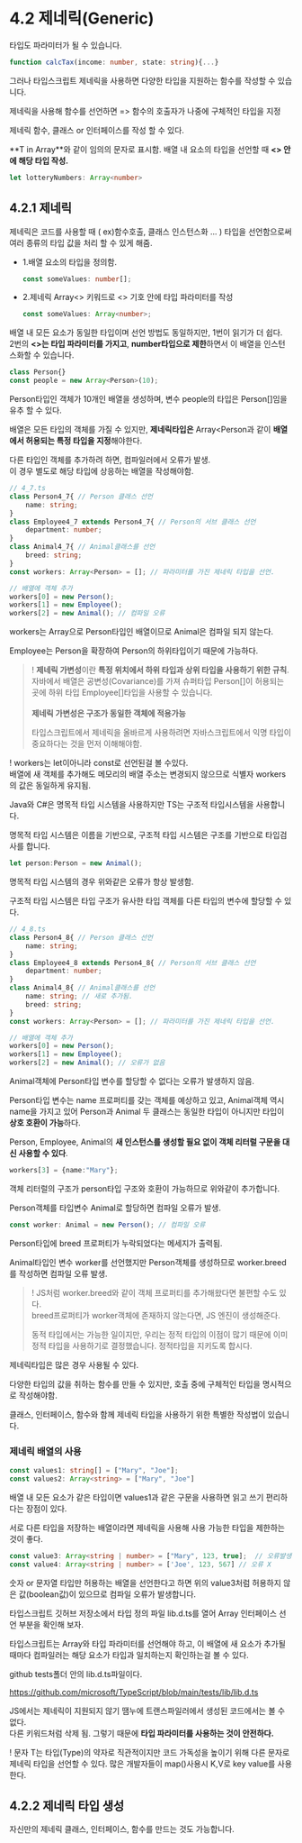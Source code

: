 # 4.2 제네릭(Generic)

타입도 파라미터가 될 수 있습니다.

```typescript
function calcTax(income: number, state: string){...}
```

그러나 타입스크립트 제네릭을 사용하면 다양한 타입을 지원하는 함수를 작성할 수 있습니다.

제네릭을 사용해 함수를 선언하면 => 함수의 호출자가 나중에 구체적인 타입을 지정

제네릭 함수, 클래스 or 인터페이스를 작성 할 수 있다.

**T in Array<T>**와 같이 임의의 문자로 표시함. 배열 내 요소의 타입을 선언할 때 **<> 안에 해당 타입 작성.**

```typescript
let lotteryNumbers: Array<number>
```



## 4.2.1 제네릭

제네릭은 코드를 사용할 때 ( ex)함수호출, 클래스 인스턴스화 ... ) 타입을 선언함으로써 여러 종류의 타입 값을 처리 할 수 있게 해줌.

* 1.배열 요소의 타입을 정의함.

  ```typescript
  const someValues: number[];
  ```

* 2.제네릭 Array<> 키워드로 <> 기호 안에 타입 파라미터를 작성

  ```typescript
  const someValues: Array<number>;
  ```



배열 내 모든 요소가 동일한 타입이며 선언 방법도 동일하지만, 1번이 읽기가 더 쉽다.<br/>2번의 **<>는 타입 파라미터를 가지고**, **number타입으로 제한**하면서 이 배열을 인스턴스화할 수 있습니다.

```typescript
class Person{}
const people = new Array<Person>(10);
```

Person타입인 객체가 10개인 배열을 생성하며, 변수 people의 타입은 Person[]임을 유추 할 수 있다.

배열은 모든 타입의 객체를 가질 수 있지만, **제네릭타입은** Array<Person과 같이 **배열에서 허용되는 특정 타입을 지정**해야한다.

다른 타입인 객체를 추가하려 하면, 컴파일러에서 오류가 발생.<br/>이 경우 별도로 해당 타입에 상응하는 배열을 작성해야함.



```typescript
// 4_7.ts
class Person4_7{ // Person 클래스 선언
    name: string;
}
class Employee4_7 extends Person4_7{ // Person의 서브 클래스 선언
    department: number;
}
class Animal4_7{ // Animal클래스를 선언
    breed: string;
}
const workers: Array<Person> = []; // 파라미터를 가진 제네릭 타입을 선언.

// 배열에 객체 추가
workers[0] = new Person();
workers[1] = new Employee();
workers[2] = new Animal(); // 컴파일 오류
```

workers는 Array<Person>으로 Person타입인 배열이므로 Animal은 컴파일 되지 않는다.

Employee는 Person을 확장하여 Person의 하위타입이기 때문에 가능하다.

> ! **제네릭 가변성**이란 **특정 위치에서 하위 타입과 상위 타입을 사용하기 위한 규칙**.<br/>자바에서 배열은 공변성(Covariance)를 가져 슈퍼타입 Person[]이 허용되는 곳에 하위 타입 Employee[]타입을 사용할 수 있습니다.<br/><br/>**제네릭 가변성은 구조가 동일한 객체에 적용가능**
>
> 타입스크립트에서 제네릭을 올바르게 사용하려면 자바스크립트에서 익명 타입이 중요하다는 것을 먼저 이해해야함.

! workers는 let이아니라 const로 선언된걸 볼 수있다.<br/>배열에 새 객체를 추가해도 메모리의 배열 주소는 변경되지 않으므로 식별자 workers의 값은 동일하게 유지됨.



Java와 C#은 명목적 타입 시스템을 사용하지만 TS는 구조적 타입시스템을 사용합니다.

명목적 타입 시스템은 이름을 기반으로, 구조적 타입 시스템은 구조를 기반으로 타입검사를 합니다.

```typescript
let person:Person = new Animal();
```

명목적 타입 시스템의 경우 위와같은 오류가 항상 발생함.

구조적 타입 시스템은 타입 구조가 유사한 타입 객체를 다른 타입의 변수에 할당할 수 있다.

```typescript
// 4_8.ts
class Person4_8{ // Person 클래스 선언
    name: string;
}
class Employee4_8 extends Person4_8{ // Person의 서브 클래스 선언
    department: number;
}
class Animal4_8{ // Animal클래스를 선언
    name: string; // 새로 추가됨.
    breed: string;
}
const workers: Array<Person> = []; // 파라미터를 가진 제네릭 타입을 선언.

// 배열에 객체 추가
workers[0] = new Person();
workers[1] = new Employee();
workers[2] = new Animal(); // 오류가 없음
```

Animal객체에 Person타입 변수를 할당할 수 없다는 오류가 발생하지 않음.

Person타입 변수는 name 프로퍼티를 갖는 객체를 예상하고 있고, Animal객체 역시 name을 가지고 있어 Person과 Animal 두 클래스는 동일한 타입이 아니지만 타입이 **상호 호환이 가능**하다.

Person, Employee, Animal의 **새 인스턴스를 생성할 필요 없이 객체 리터럴 구문을 대신 사용할 수 있다**.

```typescript
workers[3] = {name:"Mary"};
```

객체 리터럴의 구조가 person타입 구조와 호환이 가능하므로 위와같이 추가합니다.



Person객체를 타입변수 Animal로 할당하면 컴파일 오류가 발생.

```typescript
const worker: Animal = new Person(); // 컴파일 오류
```

Person타입에 breed 프로퍼티가 누락되었다는 메세지가 출력됨.

Animal타입인 변수 worker를 선언했지만 Person객체를 생성하므로 worker.breed를 작성하면 컴파일 오류 발생.

> ! JS처럼 worker.breed와 같이 객체 프로퍼티를 추가해왔다면 불편할 수도 있다.<br/>breed프로퍼티가 worker객체에 존재하지 않는다면, JS 엔진이 생성해준다.
>
> 동적 타입에서는 가능한 일이지만, 우리는 정적 타입의 이점이 많기 때문에 이미 정적 타입을 사용하기로 결정했습니다. 정적타입을 지키도록 합시다.

제네릭타입은 많은 경우 사용될 수 있다.

다양한 타입의 값을 취하는 함수를 만들 수 있지만, 호출 중에 구체적인 타입을 명시적으로 작성해야함.

클래스, 인터페이스, 함수와 함께 제네릭 타입을 사용하기 위한 특별한 작성법이 있습니다.



### 제네릭 배열의 사용

```typescript
const values1: string[] = ["Mary", "Joe"];
const values2: Array<string> = ["Mary", "Joe"]
```

배열 내 모든 요소가 같은 타입이면 values1과 같은 구문을 사용하면 읽고 쓰기 편리하다는 장점이 있다.

서로 다른 타입을 저장하는 배열이라면 제네릭을 사용해 사용 가능한 타입을 제한하는 것이 좋다.

```typescript
const value3: Array<string | number> = ["Mary", 123, true];  // 오류뱔생
const value4: Array<string | number> = ['Joe', 123, 567] // 오류 X 
```

숫자 or 문자열 타입만 허용하는 배열을 선언한다고 하면 위의 value3처럼 허용하지 않은 값(boolean값)이 있으므로 컴파일 오류가 발생합니다.



타입스크립트 깃허브 저장소에서 타입 정의 파일 lib.d.ts를 열어 Array 인터페이스 선언 부분을 확인해 보자.

타입스크립트는 Array와 타입 파라미터를 선언해야 하고, 이 배열에 새 요소가 추가될 때마다 컴파일러는 해당 요소가 타입과 일치하는지 확인하는걸 볼 수 있다.

github tests폴더 안의 lib.d.ts파일이다.

https://github.com/microsoft/TypeScript/blob/main/tests/lib/lib.d.ts



JS에서는 제네릭이 지원되지 않기 땜누에 트랜스파일러에서 생성된 코드에서는 볼 수 없다.<br/>다른 키워드처럼 삭제 됨. 그렇기 때문에 **타입 파라미터를 사용하는 것이 안전하다.**

! 문자 T는 타입(Type)의 약자로 직관적이지만 코드 가독성을 높이기 위해 다른 문자로 제네릭 타입을 선언할 수 있다. 많은 개발자들이 map()사용시 K,V로 key value를 사용한다.



## 4.2.2 제네릭 타입 생성

자신만의 제네릭 클래스, 인터페이스, 함수를 만드는 것도 가능합니다. 